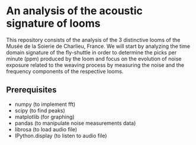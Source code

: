 # An analysis of the acoustic signature of looms

This repository consists of the analysis of the 3 distinctive looms of the Musée de la Soierie de Charlieu, France. We will start by analyzing the time domain signature of the fly-shuttle in order to determine the picks per minute (ppm) produced by the loom and focus on the evolution of noise exposure related to the weaving process by measuring the noise and the frequency components of the respective looms.

## Prerequisites

- numpy (to implement fft)
- scipy (to find peaks)
- matplotlib (for graphing)
- pandas (to manipulate noise measurements data)
- librosa (to load audio file)
- IPython.display (to listen to audio file)
